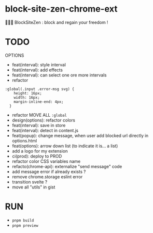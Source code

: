 # block-site-zen-chrome-ext

🧘🏻‍♂️ BlockSiteZen : block and regain your freedom !

# TODO

OPTIONS

- feat(interval): style interval
- feat(interval): add effects
- feat(interval): can select one ore more intervals
- refactor

```
:global(.input .error-msg svg) {
    height: 16px;
    width: 16px;
    margin-inline-end: 4px;
  }
```

- refactor MOVE ALL `:global`
- design(options): refactor colors
- feat(interval): save in store
- feat(interval): detect in content.js
- feat(popup): change message, when user add blocked url directly in options.html
- feat(options): arrow down list (to indicate it is... a list)
- add a logo for my extension
- ci(prod): deploy to PROD
- refactor color CSS variables name
- refacto(chrome-api): externalize "send message" code
- add message error if already exists ?
- remove chrome.storage eslint error
- transition svelte ?
- move all "utils" in gist

# RUN

- `pnpm build`
- `pnpm preview`
